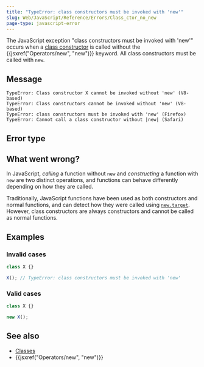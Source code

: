 ```yaml
---
title: "TypeError: class constructors must be invoked with 'new'"
slug: Web/JavaScript/Reference/Errors/Class_ctor_no_new
page-type: javascript-error
---
```




The JavaScript exception "class constructors must be invoked with 'new'" occurs when a [class constructor](/Web/JavaScript/Reference/Classes) is called without the {{jsxref("Operators/new", "new")}} keyword. All class constructors must be called with `new`.

## Message

```plain
TypeError: Class constructor X cannot be invoked without 'new' (V8-based)
TypeError: Class constructors cannot be invoked without 'new' (V8-based)
TypeError: class constructors must be invoked with 'new' (Firefox)
TypeError: Cannot call a class constructor without |new| (Safari)
```

## Error type



## What went wrong?

In JavaScript, _calling_ a function without `new` and _constructing_ a function with `new` are two distinct operations, and functions can behave differently depending on how they are called.

Traditionally, JavaScript functions have been used as both constructors and normal functions, and can detect how they were called using [`new.target`](/Web/JavaScript/Reference/Operators/new.target). However, class constructors are always constructors and cannot be called as normal functions.

## Examples

### Invalid cases

```js example-bad
class X {}

X(); // TypeError: class constructors must be invoked with 'new'
```

### Valid cases

```js example-good
class X {}

new X();
```

## See also

- [Classes](/Web/JavaScript/Reference/Classes)
- {{jsxref("Operators/new", "new")}}
